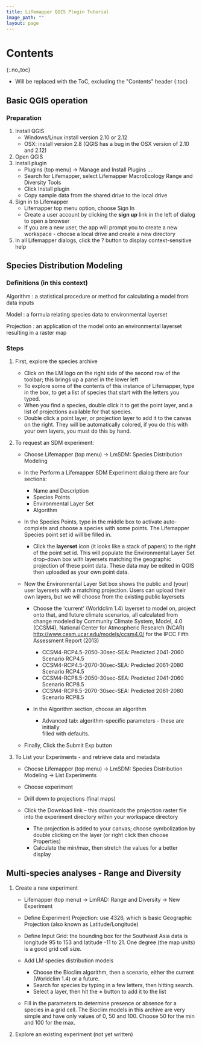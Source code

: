 ```yaml
---
title: Lifemapper QGIS Plugin Tutorial
image_path: ""
layout: page
---
```


# Contents
{:.no_toc}

* Will be replaced with the ToC, excluding the "Contents" header
{:toc}

## Basic QGIS operation


### Preparation


1. Install QGIS
    * Windows/Linux install version 2.10 or 2.12
    * OSX: install version 2.8 (QGIS has a bug in the OSX version of 2.10 and 
      2.12)
1. Open QGIS
1. Install plugin
    * Plugins (top menu) → Manage and Install Plugins …
    * Search for Lifemapper, select Lifemapper MacroEcology Range and Diversity 
      Tools 
    * Click Install plugin
    * Copy sample data from the shared drive to the local drive
1. Sign in to Lifemapper
    * Lifemapper top menu option, choose Sign In
    * Create a user account by clicking the **sign up** link in the left of 
      dialog to open a browser 
    * If you are a new user, the app will prompt you to create a new workspace - 
      choose a local drive and create a new directory
1. In all Lifemapper dialogs, click the ? button to display context-sensitive help


## Species Distribution Modeling

### Definitions (in this context)

Algorithm
  : a statistical procedure or method for calculating a model from data inputs 
  
Model
  : a formula relating species data to environmental layerset 
  
Projection
  : an application of the model onto an environmental layerset resulting in a raster map

### Steps

1. First, explore the species archive

    * Click on the LM logo on the right side of the second row of the toolbar;
      this brings up a panel in the lower left
    * To explore some of the contents of this instance of Lifemapper, type 
      in the box, to get a list of species that start with the letters you typed.  
    * When you find a species, double click it to get the point layer, and a 
      list of projections available for that species.  
    * Double click a point layer, or projection layer to add it to the canvas on 
      the right.  They will be automatically colored, if you do this with your 
      own layers, you must do this by hand. 
     
1. To request an SDM experiment:

    * Choose Lifemapper (top menu) → LmSDM: Species Distribution Modeling
    * In the Perform a Lifemapper SDM Experiment dialog there are four sections:
   
        * Name and Description
        * Species Points 
        * Environmental Layer Set
        * Algorithm 
     
   * In the Species Points, type in the middle box to activate auto-complete 
     and choose a species with some points. The Lifemapper Species point 
     set id will be filled in.
     
     * Click the **layerset** icon (it looks like a stack of papers) to the 
       right of the point set id.  This will populate the Environmental 
       Layer Set drop-down box with layersets matching the geographic 
       projection of these point data. These data may be edited in QGIS 
       then uploaded as your own point data.
       
   * Now the Environmental Layer Set box shows the public and (your) user 
     layersets with a matching projection.  Users can upload their own layers, 
     but we will choose from the existing public layersets
     
     * Choose the 'current' (Worldclim 1.4) layerset to model on, project 
       onto that, and future climate scenarios, all calculated from change 
       modeled by Community Climate System, Model, 4.0 (CCSM4), National 
       Center for Atmospheric Research (NCAR) 
       http://www.cesm.ucar.edu/models/ccsm4.0/ for the IPCC Fifth Assessment 
       Report (2013)
       
         * CCSM4-RCP4.5-2050-30sec-SEA: Predicted 2041-2060 Scenario RCP4.5 
         * CCSM4-RCP4.5-2070-30sec-SEA: Predicted 2061-2080 Scenario RCP4.5
         * CCSM4-RCP8.5-2050-30sec-SEA: Predicted 2041-2060 Scenario RCP8.5
         * CCSM4-RCP8.5-2070-30sec-SEA: Predicted 2061-2080 Scenario RCP8.5
       
     * In the Algorithm section, choose an algorithm 
     
         * Advanced tab: algorithm-specific parameters - these are initially  
           filled with defaults.
           
   * Finally, Click the Submit Exp button
   
1. To List your Experiments - and retrieve data and metadata 

    * Choose Lifemapper (top menu) → LmSDM: Species Distribution Modeling → List 
      Experiments
    * Choose experiment
    * Drill down to projections (final maps)
    * Click the Download link – this downloads the projection raster file into 
      the experiment directory within your workspace directory
     
        * The projection is added to your canvas; choose symbolization by 
          double clicking on the layer (or right click then choose Properties)
        * Calculate the min/max, then stretch the values for a better display

## Multi-species analyses - Range and Diversity


1. Create a new experiment

    * Lifemapper (top menu) → LmRAD: Range and Diversity → New Experiment
    * Define Experiment Projection: use 4326, which is basic Geographic 
      Projection (also known as Latitude/Longitude) 
    * Define Input Grid:  the bounding box for the Southeast Asia data is 
      longitude 95 to 153 and latitude -11 to 21.  One degree (the map units) 
      is a good grid cell size.
    * Add LM species distribution models
    
        * Choose the Bioclim algorithm, then a scenario, either the current 
          (Worldclim 1.4) or a future.  
        * Search for species by typing in a few letters, then hitting search.  
        * Select a layer, then hit the **+** button to add it to the list
        
    * Fill in the parameters to determine presence or absence for a species in a 
      grid cell.  The Bioclim models in this archive are very simple and have 
      only values of 0, 50 and 100.  Choose 50 for the min and 100 for the max.  

1. Explore an existing experiment (not yet written)

